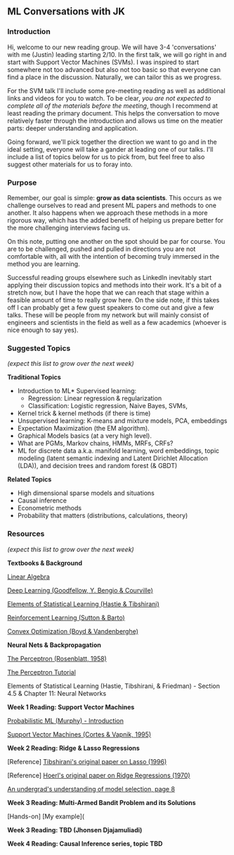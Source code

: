 ## ML Conversations with JK

### Introduction 

Hi, welcome to our new reading group.  We will have 3-4 'conversations' with me (Justin) leading starting 2/10.  In the first talk, we will go right in and start with Support Vector Machines (SVMs).  I was inspired to start somewhere not too advanced but also not too basic so that everyone can find a place in the discussion. Naturally, we can tailor this as we progress.

For the SVM talk I'll include some pre-meeting reading as well as additional links and videos for you to watch.  To be clear, *you are not expected to complete all of the materials before the meeting*, though I recommend at least reading the primary document.  This helps the conversation to move relatively faster through the introduction and allows us time on the meatier parts: deeper understanding and application.  

Going forward, we'll pick together the direction we want to go and in the ideal setting, everyone will take a gander at leading one of our talks.  I'll include a list of topics below for us to pick from, but feel free to also suggest other materials for us to foray into. 



### Purpose 

Remember, our goal is simple: **grow as data scientists**.  This occurs as we challenge ourselves to read and present ML papers and methods to one another.  It also happens when we approach these methods in a more rigorous way, which has the added benefit of helping us prepare better for the more challenging interviews facing us.

On this note, putting one another on the spot should be par for course.  You are to be challenged, pushed and pulled in directions you are not comfortable with, all with the intention of becoming truly immersed in the method you are learning.

Successful reading groups elsewhere such as LinkedIn inevitably start applying their discussion topics and methods into their work.  It's a bit of a stretch now, but I have the hope that we can reach that stage within a feasible amount of time to really grow here.  On the side note, if this takes off I can probably get a few guest speakers to come out and give a few talks.  These will be people from my network but will mainly consist of engineers and scientists in the field as well as a few academics (whoever is nice enough to say yes).



### Suggested Topics

*(expect this list to grow over the next week)*

**Traditional Topics**

- Introduction to ML* Supervised learning:
  - Regression: Linear regression & regularization
  - Classification: Logistic regression, Naive Bayes, SVMs,
- Kernel trick & kernel methods (if there is time)
- Unsupervised learning: K-means and mixture models, PCA, embeddings
- Expectation Maximization (the EM algorithm).
- Graphical Models basics (at a very high level).
- What are PGMs, Markov chains, HMMs, MRFs, CRFs?
- ML for discrete data a.k.a. manifold learning, word embeddings, topic modeling (latent semantic indexing and Latent Dirichlet Allocation (LDA)), and decision trees and random forest (& GBDT)

**Related Topics**

- High dimensional sparse models and situations
- Causal inference
- Econometric methods
- Probability that matters (distributions, calculations, theory)



### Resources

*(expect this list to grow over the next week)*

**Textbooks & Background**

[Linear Algebra](http://www.cs.columbia.edu/~jebara/4771/tutorials/linear_algebra.pdf)

[Deep Learning (Goodfellow, Y. Bengio & Courville)](http://www.deeplearningbook.org/)

[Elements of Statistical Learning (Hastie & Tibshirani)](https://web.stanford.edu/~hastie/ElemStatLearn/printings/ESLII_print12.pdf)

[Reinforcement Learning (Sutton & Barto)](http://www.incompleteideas.net/book/RLbook2018.pdf)

[Convex Optimization (Boyd & Vandenberghe)](https://web.stanford.edu/~boyd/cvxbook/)

**Neural Nets & Backpropagation**

[The Perceptron (Rosenblatt, 1958)](http://citeseerx.ist.psu.edu/viewdoc/download?doi=10.1.1.335.3398&rep=rep1&type=pdf)

[The Perceptron Tutorial](http://www.cs.columbia.edu/~jebara/4771/tutorials/perceptron.pdf)

Elements of Statistical Learning (Hastie, Tibshirani, & Friedman) - Section 4.5 & Chapter 11: Neural Networks

**Week 1 Reading: Support Vector Machines**

[Probabilistic ML (Murphy) - Introduction](https://www.cs.ubc.ca/~murphyk/MLbook/pml-intro-22may12.pdf)

[Support Vector Machines (Cortes & Vapnik, 1995)](http://image.diku.dk/imagecanon/material/cortes_vapnik95.pdf)

**Week 2 Reading: Ridge & Lasso Regressions**

[Reference] [Tibshirani's original paper on Lasso (1996)](http://statweb.stanford.edu/~tibs/lasso/lasso.pdf)

[Reference] [Hoerl's original paper on Ridge Regressions (1970)](https://www.math.arizona.edu/~hzhang/math574m/Read/RidgeRegressionBiasedEstimationForNonorthogonalProblems.pdf)

[An undergrad's understanding of model selection, page 8](https://www.whitman.edu/Documents/Academics/Mathematics/DeVine.pdf)

**Week 3 Reading: Multi-Armed Bandit Problem and its Solutions**

[Hands-on] [My example](

**Week 3 Reading: TBD (Jhonsen Djajamuliadi)**

**Week 4 Reading: Causal Inference series, topic TBD**

